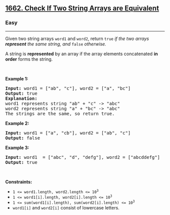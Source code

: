 <h2><a href="https://leetcode.com/problems/check-if-two-string-arrays-are-equivalent/">1662. Check If Two String Arrays are Equivalent</a></h2><h3>Easy</h3><hr><div data-immersive-translate-walked="a6d336e9-9301-4840-b7c7-6c93402498e7"><p data-immersive-translate-walked="a6d336e9-9301-4840-b7c7-6c93402498e7" data-immersive-translate-paragraph="1">Given two string arrays <code data-immersive-translate-walked="a6d336e9-9301-4840-b7c7-6c93402498e7">word1</code> and <code data-immersive-translate-walked="a6d336e9-9301-4840-b7c7-6c93402498e7">word2</code>, return<em> </em><code data-immersive-translate-walked="a6d336e9-9301-4840-b7c7-6c93402498e7">true</code><em data-immersive-translate-walked="a6d336e9-9301-4840-b7c7-6c93402498e7"> if the two arrays <strong data-immersive-translate-walked="a6d336e9-9301-4840-b7c7-6c93402498e7">represent</strong> the same string, and </em><code data-immersive-translate-walked="a6d336e9-9301-4840-b7c7-6c93402498e7">false</code><em data-immersive-translate-walked="a6d336e9-9301-4840-b7c7-6c93402498e7"> otherwise.</em></p>

<p data-immersive-translate-walked="a6d336e9-9301-4840-b7c7-6c93402498e7" data-immersive-translate-paragraph="1">A string is <strong data-immersive-translate-walked="a6d336e9-9301-4840-b7c7-6c93402498e7">represented</strong> by an array if the array elements concatenated <strong data-immersive-translate-walked="a6d336e9-9301-4840-b7c7-6c93402498e7">in order</strong> forms the string.</p>

<p data-immersive-translate-walked="a6d336e9-9301-4840-b7c7-6c93402498e7">&nbsp;</p>
<p data-immersive-translate-walked="a6d336e9-9301-4840-b7c7-6c93402498e7"><strong class="example" data-immersive-translate-walked="a6d336e9-9301-4840-b7c7-6c93402498e7" data-immersive-translate-paragraph="1">Example 1:</strong></p>

<pre><strong>Input:</strong> word1 = ["ab", "c"], word2 = ["a", "bc"]
<strong>Output:</strong> true
<strong>Explanation:</strong>
word1 represents string "ab" + "c" -&gt; "abc"
word2 represents string "a" + "bc" -&gt; "abc"
The strings are the same, so return true.</pre>

<p data-immersive-translate-walked="a6d336e9-9301-4840-b7c7-6c93402498e7"><strong class="example" data-immersive-translate-walked="a6d336e9-9301-4840-b7c7-6c93402498e7" data-immersive-translate-paragraph="1">Example 2:</strong></p>

<pre><strong>Input:</strong> word1 = ["a", "cb"], word2 = ["ab", "c"]
<strong>Output:</strong> false
</pre>

<p data-immersive-translate-walked="a6d336e9-9301-4840-b7c7-6c93402498e7"><strong class="example" data-immersive-translate-walked="a6d336e9-9301-4840-b7c7-6c93402498e7" data-immersive-translate-paragraph="1">Example 3:</strong></p>

<pre><strong>Input:</strong> word1  = ["abc", "d", "defg"], word2 = ["abcddefg"]
<strong>Output:</strong> true
</pre>

<p data-immersive-translate-walked="a6d336e9-9301-4840-b7c7-6c93402498e7">&nbsp;</p>
<p data-immersive-translate-walked="a6d336e9-9301-4840-b7c7-6c93402498e7"><strong data-immersive-translate-walked="a6d336e9-9301-4840-b7c7-6c93402498e7" data-immersive-translate-paragraph="1">Constraints:</strong></p>

<ul data-immersive-translate-walked="a6d336e9-9301-4840-b7c7-6c93402498e7">
	<li data-immersive-translate-walked="a6d336e9-9301-4840-b7c7-6c93402498e7"><code data-immersive-translate-walked="a6d336e9-9301-4840-b7c7-6c93402498e7">1 &lt;= word1.length, word2.length &lt;= 10<sup>3</sup></code></li>
	<li data-immersive-translate-walked="a6d336e9-9301-4840-b7c7-6c93402498e7"><code data-immersive-translate-walked="a6d336e9-9301-4840-b7c7-6c93402498e7">1 &lt;= word1[i].length, word2[i].length &lt;= 10<sup>3</sup></code></li>
	<li data-immersive-translate-walked="a6d336e9-9301-4840-b7c7-6c93402498e7"><code data-immersive-translate-walked="a6d336e9-9301-4840-b7c7-6c93402498e7">1 &lt;= sum(word1[i].length), sum(word2[i].length) &lt;= 10<sup>3</sup></code></li>
	<li data-immersive-translate-walked="a6d336e9-9301-4840-b7c7-6c93402498e7" data-immersive-translate-paragraph="1"><code data-immersive-translate-walked="a6d336e9-9301-4840-b7c7-6c93402498e7">word1[i]</code> and <code data-immersive-translate-walked="a6d336e9-9301-4840-b7c7-6c93402498e7">word2[i]</code> consist of lowercase letters.</li>
</ul>
</div>